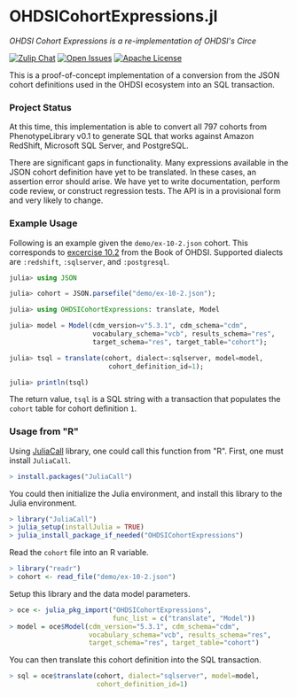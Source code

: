 # OHDSICohortExpressions.jl

*OHDSI Cohort Expressions is a re-implementation of OHDSI's Circe*

[![Zulip Chat][chat-img]][chat-url]
[![Open Issues][issues-img]][issues-url]
[![Apache License][license-img]][license-url]

This is a proof-of-concept implementation of a conversion from the JSON
cohort definitions used in the OHDSI ecosystem into an SQL transaction.

### Project Status

At this time, this implementation is able to convert all 797 cohorts
from PhenotypeLibrary v0.1 to generate SQL that works against Amazon
RedShift, Microsoft SQL Server, and PostgreSQL.

There are significant gaps in functionality. Many expressions available
in the JSON cohort definition have yet to be translated. In these cases,
an assertion error should arise. We have yet to write documentation,
perform code review, or construct regression tests. The API is in a
provisional form and very likely to change.

### Example Usage

Following is an example given the `demo/ex-10-2.json` cohort. This
corresponds to [excercise 10.2][ex-10-2] from the Book of OHDSI.
Supported dialects are `:redshift`, `:sqlserver`, and `:postgresql`.

```julia
julia> using JSON

julia> cohort = JSON.parsefile("demo/ex-10-2.json");

julia> using OHDSICohortExpressions: translate, Model

julia> model = Model(cdm_version=v"5.3.1", cdm_schema="cdm",
                     vocabulary_schema="vcb", results_schema="res",
                     target_schema="res", target_table="cohort");

julia> tsql = translate(cohort, dialect=:sqlserver, model=model,
                         cohort_definition_id=1);

julia> println(tsql)
```

The return value, `tsql` is a SQL string with a transaction that
populates the `cohort` table for cohort definition `1`.

### Usage from "R"

Using [JuliaCall][julia-call] library, one could call this function from
"R". First, one must install `JuliaCall`.

```R
> install.packages("JuliaCall")
```

You could then initialize the Julia environment, and install this
library to the Julia environment.

```R
> library("JuliaCall")
> julia_setup(installJulia = TRUE)
> julia_install_package_if_needed("OHDSICohortExpressions")
```

Read the `cohort` file into an R variable.

```R
> library("readr")
> cohort <- read_file("demo/ex-10-2.json")
```

Setup this library and the data model parameters.

```R
> oce <- julia_pkg_import("OHDSICohortExpressions",
                          func_list = c("translate", "Model"))
> model = oce$Model(cdm_version="5.3.1", cdm_schema="cdm",
                    vocabulary_schema="vcb", results_schema="res",
                    target_schema="res", target_table="cohort")

```

You can then translate this cohort definition into the SQL
transaction.

```R
> sql = oce$translate(cohort, dialect="sqlserver", model=model,
                      cohort_definition_id=1)
```

[julia]: https://julialang.org/downloads/
[julia-call]: https://www.rdocumentation.org/packages/JuliaCall/versions/0.17.4
[ex-10-2]: https://ohdsi.github.io/TheBookOfOhdsi/Cohorts.html#exr:exerciseCohortsSql
[chat-img]: https://img.shields.io/badge/chat-julia--zulip-blue
[chat-url]: https://julialang.zulipchat.com/#narrow/stream/237221-biology-health-and-medicine
[issues-img]: https://img.shields.io/github/issues/MechanicalRabbit/OHDSICohortExpressions.jl.svg
[issues-url]: https://github.com/MechanicalRabbit/OHDSICohortExpressions.jl/issues
[license-img]: https://img.shields.io/badge/license-Apache-blue.svg
[license-url]: https://raw.githubusercontent.com/MechanicalRabbit/OHDSICohortExpressions.jl/master/LICENSE

